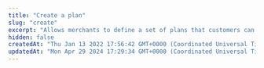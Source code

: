 ```yaml
---
title: "Create a plan"
slug: "create"
excerpt: "Allows merchants to define a set of plans that customers can use to initiate automatic payments. Each plan defines the fixed amount, periodic frequency, tax, convenience fees, tip, and so on. You can create as many recurring payment plans as required."
hidden: false
createdAt: "Thu Jan 13 2022 17:56:42 GMT+0000 (Coordinated Universal Time)"
updatedAt: "Mon Apr 29 2024 17:29:34 GMT+0000 (Coordinated Universal Time)"
---
```

